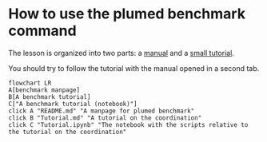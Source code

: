 # How to use the plumed benchmark command

The lesson is organized into two parts: a [manual](README.md) and a [small tutorial](Tutorial.md).

You should try to follow the tutorial with the manual opened in a second tab.


```mermaid
flowchart LR
A[benchmark manpage]
B[A benchmark tutorial]
C["A benchmark tutorial (notebook)"]
click A "README.md" "A manpage for plumed benchmark"
click B "Tutorial.md" "A tutorial on the coordination"
click C "Tutorial.ipynb" "The notebook with the scripts relative to the tutorial on the coordination"
```
